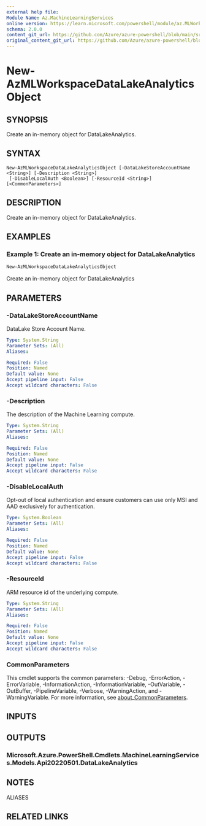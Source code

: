 ```yaml
---
external help file: 
Module Name: Az.MachineLearningServices
online version: https://learn.microsoft.com/powershell/module/az.MLWorkspace/new-AzMLWorkspaceDataLakeAnalyticsObject
schema: 2.0.0
content_git_url: https://github.com/Azure/azure-powershell/blob/main/src/MachineLearningServices/help/New-AzMLWorkspaceDataLakeAnalyticsObject.md
original_content_git_url: https://github.com/Azure/azure-powershell/blob/main/src/MachineLearningServices/help/New-AzMLWorkspaceDataLakeAnalyticsObject.md
---
```


# New-AzMLWorkspaceDataLakeAnalyticsObject

## SYNOPSIS
Create an in-memory object for DataLakeAnalytics.

## SYNTAX

```
New-AzMLWorkspaceDataLakeAnalyticsObject [-DataLakeStoreAccountName <String>] [-Description <String>]
 [-DisableLocalAuth <Boolean>] [-ResourceId <String>] [<CommonParameters>]
```

## DESCRIPTION
Create an in-memory object for DataLakeAnalytics.

## EXAMPLES

### Example 1: Create an in-memory object for DataLakeAnalytics
```powershell
New-AzMLWorkspaceDataLakeAnalyticsObject
```

Create an in-memory object for DataLakeAnalytics

## PARAMETERS

### -DataLakeStoreAccountName
DataLake Store Account Name.

```yaml
Type: System.String
Parameter Sets: (All)
Aliases:

Required: False
Position: Named
Default value: None
Accept pipeline input: False
Accept wildcard characters: False
```

### -Description
The description of the Machine Learning compute.

```yaml
Type: System.String
Parameter Sets: (All)
Aliases:

Required: False
Position: Named
Default value: None
Accept pipeline input: False
Accept wildcard characters: False
```

### -DisableLocalAuth
Opt-out of local authentication and ensure customers can use only MSI and AAD exclusively for authentication.

```yaml
Type: System.Boolean
Parameter Sets: (All)
Aliases:

Required: False
Position: Named
Default value: None
Accept pipeline input: False
Accept wildcard characters: False
```

### -ResourceId
ARM resource id of the underlying compute.

```yaml
Type: System.String
Parameter Sets: (All)
Aliases:

Required: False
Position: Named
Default value: None
Accept pipeline input: False
Accept wildcard characters: False
```

### CommonParameters
This cmdlet supports the common parameters: -Debug, -ErrorAction, -ErrorVariable, -InformationAction, -InformationVariable, -OutVariable, -OutBuffer, -PipelineVariable, -Verbose, -WarningAction, and -WarningVariable. For more information, see [about_CommonParameters](http://go.microsoft.com/fwlink/?LinkID=113216).

## INPUTS

## OUTPUTS

### Microsoft.Azure.PowerShell.Cmdlets.MachineLearningServices.Models.Api20220501.DataLakeAnalytics

## NOTES

ALIASES

## RELATED LINKS

